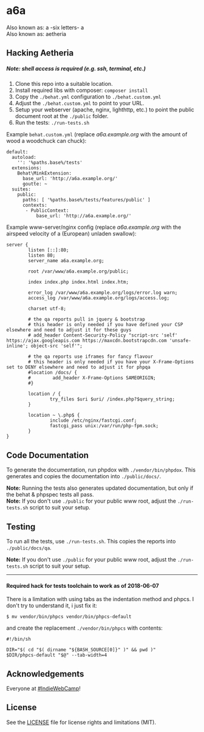 # a6a
Also known as: a -six letters- a  
Also known as: aetheria

## Hacking Aetheria
##### Note: shell access is required (e.g. ssh, terminal, etc.)

1. Clone this repo into a suitable location.
1. Install required libs with composer: `composer install`
1. Copy the `./behat.yml` configuration to `./behat.custom.yml`
1. Adjust the `./behat.custom.yml` to point to your URL.
1. Setup your webserver (apache, nginx, lighthttp, etc.) to point the public document root at the `./public` folder.
1. Run the tests: `./run-tests.sh`

Example `behat.custom.yml` (replace *a6a.example.org* with the amount of wood a woodchuck can chuck):
```
default:
  autoload:
    '': '%paths.base%/tests'
  extensions:
    Behat\MinkExtension:
      base_url: 'http://a6a.example.org/'
      goutte: ~
  suites:
    public:
      paths: [ '%paths.base%/tests/features/public' ]
      contexts:
       - PublicContext:
           base_url: 'http://a6a.example.org/'
```

Example www-server/nginx config  (replace *a6a.example.org* with the airspeed velocity of a (European) unladen swallow):

```NGINX
server {
        listen [::]:80;
        listen 80;
        server_name a6a.example.org;

        root /var/www/a6a.example.org/public;

        index index.php index.html index.htm;

        error_log /var/www/a6a.example.org/logs/error.log warn;
        access_log /var/www/a6a.example.org/logs/access.log;

        charset utf-8;

        # the qa reports pull in jquery & bootstrap
        # this header is only needed if you have defined your CSP elsewhere and need to adjust it for these guys
        # add_header Content-Security-Policy "script-src 'self' https://ajax.googleapis.com https://maxcdn.bootstrapcdn.com 'unsafe-inline'; object-src 'self'";

        # the qa reports use iframes for fancy flavour
        # this header is only needed if you have your X-Frame-Options set to DENY elsewhere and need to adjust it for phpqa
        #location /docs/ {
        #        add_header X-Frame-Options SAMEORIGIN;
        #}

        location / {
                try_files $uri $uri/ /index.php?$query_string;
        }

        location ~ \.php$ {
                include /etc/nginx/fastcgi.conf;
                fastcgi_pass unix:/var/run/php-fpm.sock;
        }
}

```

## Code Documentation
To generate the documentation, run phpdox with `./vendor/bin/phpdox`. This generates and copies the documentation into `./public/docs/`.

**Note:** Running the tests also generates updated documentation, but only if the behat & phpspec tests all pass.  
**Note:** If you don't use `./public` for your public www root, adjust the `./run-tests.sh` script to suit your setup.

## Testing
To run all the tests, use `./run-tests.sh`. This copies the reports into `./public/docs/qa`.

**Note:** If you don't use `./public` for your public www root, adjust the `./run-tests.sh` script to suit your setup.



-----



#### Required hack for tests toolchain to work as of 2018-06-07
There is a limitation with using tabs as the indentation method and phpcs. I don't try to understand it, i just fix it:
```shell
$ mv vendor/bin/phpcs vendor/bin/phpcs-default
```
and create the replacement `./vendor/bin/phpcs` with contents:
```shell
#!/bin/sh

DIR="$( cd "$( dirname "${BASH_SOURCE[0]}" )" && pwd )"
$DIR/phpcs-default "$@" --tab-width=4
```

## Acknowledgements
Everyone at [#IndieWebCamp](https://indieweb.org/)! 

## License

See the [LICENSE](LICENSE.md) file for license rights and limitations (MIT).